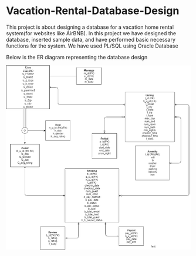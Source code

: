 # Vacation-Rental-Database-Design

This project is about designing a database for a vacation home rental system(for websites like AirBNB).
In this project we have designed the database, inserted sample data, and have performed basic necessary functions for the system.
We have used PL/SQL using Oracle Database

Below is the ER diagram representing the database design
<p align="center">
  <img src="https://github.com/abishek235/Vacation-Rental-Database-Design/raw/master/ER_DATABASE_DESIGN.png">
</p>
